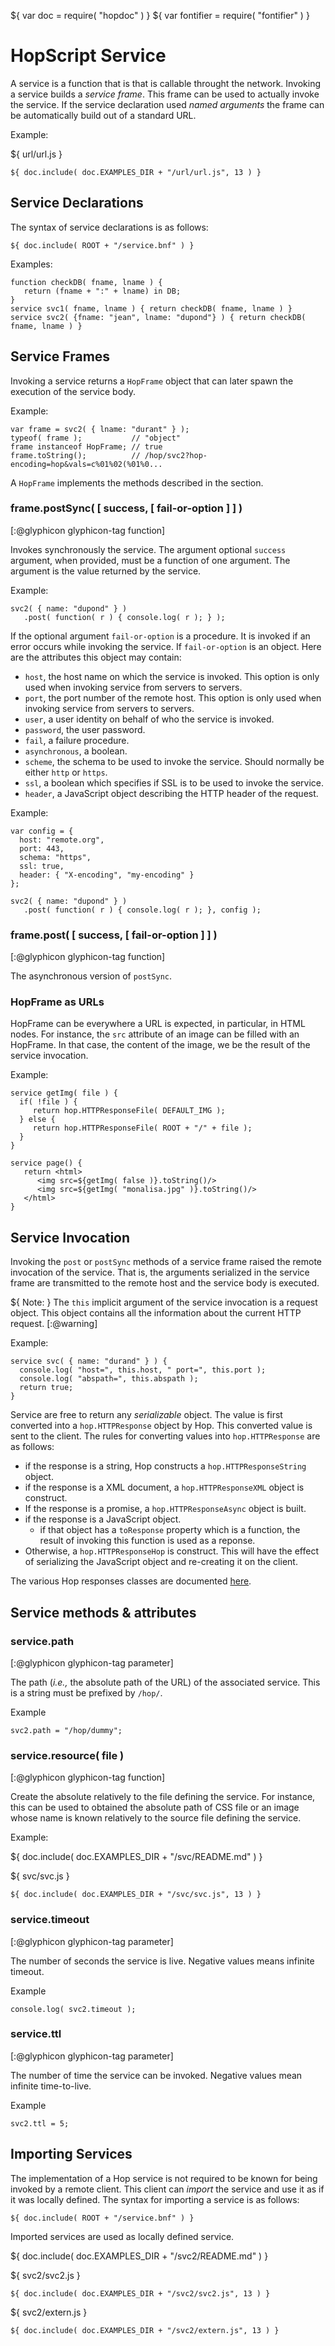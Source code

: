 ${ var doc = require( "hopdoc" ) }
${ var fontifier = require( "fontifier" ) }

HopScript Service
=================

A service is a function that is that is callable throught the network.
Invoking a service builds a _service frame_. This frame can be
used to actually invoke the service. If the service declaration
used _named arguments_ the frame can be automatically build out
of a standard URL.

Example:

${ <span class="label label-info">url/url.js</span> }

```hopscript
${ doc.include( doc.EXAMPLES_DIR + "/url/url.js", 13 ) }
```


Service Declarations
--------------------

The syntax of service declarations is as follows:

```ebnf
${ doc.include( ROOT + "/service.bnf" ) }
```

Examples:

```hopscript
function checkDB( fname, lname ) {
   return (fname + ":" + lname) in DB;
}
service svc1( fname, lname ) { return checkDB( fname, lname ) }
service svc2( {fname: "jean", lname: "dupond"} ) { return checkDB( fname, lname ) }
```

Service Frames
--------------

Invoking a service returns a `HopFrame` object that can later spawn the
execution of the service body.

Example:

```hopscript
var frame = svc2( { lname: "durant" } );
typeof( frame );           // "object"
frame instanceof HopFrame; // true
frame.toString();          // /hop/svc2?hop-encoding=hop&vals=c%01%02(%01%0...
```

A `HopFrame` implements the methods described in the section.

### frame.postSync( [ success, [ fail-or-option ] ] ) ###
[:@glyphicon glyphicon-tag function]

Invokes synchronously the service. The argument optional `success` argument,
when provided, must be a function of one argument. The argument is the
value returned by the service.

Example:

```hopscript
svc2( { name: "dupond" } )
   .post( function( r ) { console.log( r ); } );
```

If the optional argument `fail-or-option` is a procedure. It is invoked
if an error occurs while invoking the service. If `fail-or-option` is
an object. Here are the attributes this object may contain:

 * `host`, the host name on which the service is invoked. This option is
only used when invoking service from servers to servers.
 * `port`, the port number of the remote host. This option is
only used when invoking service from servers to servers.
 * `user`, a user identity on behalf of who the service is invoked.
 * `password`, the user password.
 * `fail`, a failure procedure.
 * `asynchronous`, a boolean.
 * `scheme`, the schema to be used to invoke the service. Should normally be
either `http` or `https`.
 * `ssl`, a boolean which specifies if SSL is to be used to invoke the service.
 * `header`, a JavaScript object describing the HTTP header of the request.

Example:

```hopscript
var config = {
  host: "remote.org",
  port: 443,
  schema: "https",
  ssl: true,
  header: { "X-encoding", "my-encoding" }
};

svc2( { name: "dupond" } )
   .post( function( r ) { console.log( r ); }, config );

```

### frame.post( [ success, [ fail-or-option ] ] ) ###
[:@glyphicon glyphicon-tag function]

The asynchronous version of `postSync`.

### HopFrame as URLs ###

HopFrame can be everywhere a URL is expected, in particular, in HTML
nodes. For instance, the `src` attribute of an image can be filled with
an HopFrame. In that case, the content of the image, we be the result
of the service invocation.

Example:

```hopscript
service getImg( file ) {
  if( !file ) {
     return hop.HTTPResponseFile( DEFAULT_IMG );
  } else {
     return hop.HTTPResponseFile( ROOT + "/" + file );
  }
}

service page() {
   return <html>
      <img src=${getImg( false )}.toString()/>
      <img src=${getImg( "monalisa.jpg" )}.toString()/>
   </html>
}
```


Service Invocation
------------------

Invoking the `post` or `postSync` methods of a service frame raised
the remote invocation of the service. That is, the arguments serialized
in the service frame are transmitted to the remote host and the service
body is executed.

${ <span class="label label-warning">Note:</span> }
The `this` implicit argument of the service invocation is a request
object. This object contains all the information about the current HTTP
request.
[:@warning]

Example:

```hopscript
service svc( { name: "durand" } ) {
  console.log( "host=", this.host, " port=", this.port );
  console.log( "abspath=", this.abspath );
  return true;
}
```

Service are free to return any _serializable_ object. The value
is first converted into a `hop.HTTPResponse` object by Hop. This converted
value is sent to the client. The rules for converting values into
`hop.HTTPResponse` are as follows:

 * if the response is a string, Hop constructs a `hop.HTTPResponseString`
 object.
 * if the response is a XML document, a `hop.HTTPResponseXML` object is
 construct.
 * If the response is a promise, a `hop.HTTPResponseAsync` object is built.
 * if the response is a JavaScript object.
   * if that object has a `toResponse` property which is a function, the
   result of invoking this function is used as a reponse.
 * Otherwise, a `hop.HTTPResponseHop` is construct. This will have the
 effect of serializing the JavaScript object and re-creating it on the client.

The various Hop responses classes are documented [here](00-hop.html#responses).

Service methods & attributes
----------------------------

### service.path ###
[:@glyphicon glyphicon-tag parameter]

The path (_i.e.,_ the absolute path of the URL) of the associated service.
This is a string must be prefixed by `/hop/`.

Example

```hopscript
svc2.path = "/hop/dummy";
```

### service.resource( file ) ###
[:@glyphicon glyphicon-tag function]

Create the absolute relatively to the file defining the service. For instance,
this can be used to obtained the absolute path of CSS file or an image whose
name is known relatively to the source file defining the service.

Example:

${ doc.include( doc.EXAMPLES_DIR + "/svc/README.md" ) }

${ <span class="label label-info">svc/svc.js</span> }

```hopscript
${ doc.include( doc.EXAMPLES_DIR + "/svc/svc.js", 13 ) }
```

### service.timeout ###
[:@glyphicon glyphicon-tag parameter]

The number of seconds the service is live. Negative values means infinite
timeout.

Example

```hopscript
console.log( svc2.timeout );
```

### service.ttl ###
[:@glyphicon glyphicon-tag parameter]

The number of time the service can be invoked. Negative values mean
infinite time-to-live.

Example

```hopscript
svc2.ttl = 5;
```

Importing Services
------------------

The implementation of a Hop service is not required to be known for
being invoked by a remote client. This client can _import_ the
service and use it as if it was locally defined. The syntax for
importing a service is as follows:

```ebnf
${ doc.include( ROOT + "/service.bnf" ) }
```

Imported services are used as locally defined service.


${ doc.include( doc.EXAMPLES_DIR + "/svc2/README.md" ) }

${ <span class="label label-info">svc2/svc2.js</span> }

```hopscript
${ doc.include( doc.EXAMPLES_DIR + "/svc2/svc2.js", 13 ) }
```

${ <span class="label label-info">svc2/extern.js</span> }

```hopscript
${ doc.include( doc.EXAMPLES_DIR + "/svc2/extern.js", 13 ) }
```
